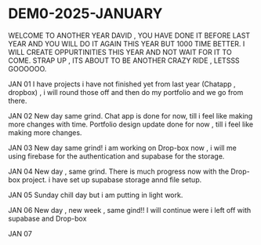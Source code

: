 # DEM0-2025-JANUARY
WELCOME TO ANOTHER YEAR DAVID , YOU HAVE DONE IT BEFORE LAST YEAR AND YOU WILL DO IT AGAIN THIS YEAR BUT 1000 TIME BETTER.
I WILL CREATE OPPURTINITIES THIS YEAR AND NOT WAIT FOR IT TO COME.
STRAP UP , ITS ABOUT TO BE ANOTHER CRAZY RIDE , LETSSS GOOOOOO.

JAN 01
I have projects i have not finished yet from last year (Chatapp , dropbox) , i will round those off and then do my portfolio and we go from there.

JAN 02
New day same grind.
Chat app is done for now, till i feel like making more changes with time.
Portfolio design update done for now , till i feel like making more changes. 

JAN 03
New day same grind!
i am working on Drop-box now , i will me using firebase for the authentication and supabase for the storage.

JAN 04
New day , same grind.
There is much progress now with the Drop-box project.
i have set up supabase storage annd file setup.

JAN 05
Sunday chill day but i am putting in light work.

JAN 06
New day , new week , same gind!!
I will continue were i left off with supabase and Drop-box

JAN 07
